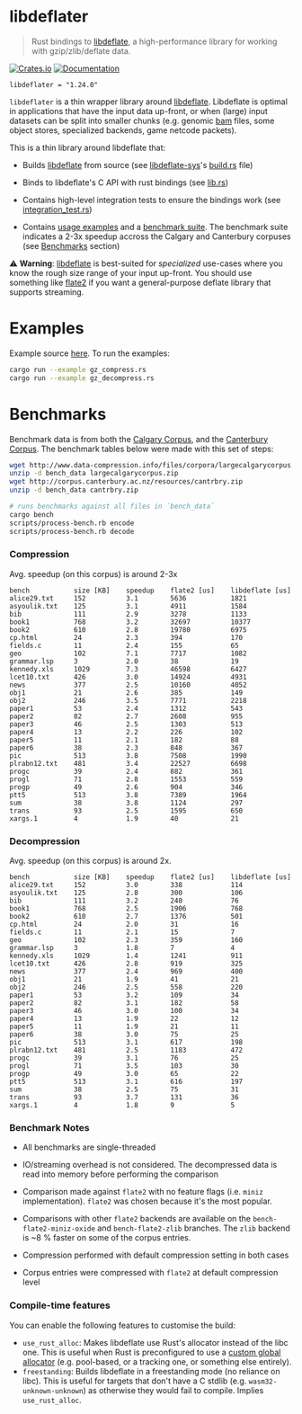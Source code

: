 # libdeflater

> Rust bindings to [libdeflate](https://github.com/ebiggers/libdeflate), a high-performance
> library for working with gzip/zlib/deflate data.

[![Crates.io](https://img.shields.io/crates/v/libdeflater.svg?maxAge=2592000)](https://crates.io/crates/libdeflater)
[![Documentation](https://docs.rs/libdeflater/badge.svg)](https://docs.rs/libdeflater)

```
libdeflater = "1.24.0"
```

`libdeflater` is a thin wrapper library around [libdeflate](https://github.com/ebiggers/libdeflate). Libdeflate 
is optimal in applications that have the input data up-front, or when (large) input datasets can be split 
into smaller chunks (e.g. genomic [bam](https://samtools.github.io/hts-specs/SAMv1.pdf) files, some object stores,
specialized backends, game netcode packets).

This is a thin library around libdeflate that:

- Builds [libdeflate](https://github.com/ebiggers/libdeflate) from source (see 
  [libdeflate-sys](libdeflate-sys)'s [build.rs](libdeflate-sys/build.rs) file)

- Binds to libdeflate's C API with rust bindings (see [lib.rs](src/lib.rs))

- Contains high-level integration tests to ensure the bindings work (see [integration_test.rs](tests/integration_test.rs))

- Contains [usage examples](examples) and a [benchmark suite](benches). The benchmark
  suite indicates a 2-3x speedup accross the Calgary and Canterbury corpuses (see [Benchmarks](#benchmarks) 
  section)

⚠️ **Warning**: [libdeflate](https://github.com/ebiggers/libdeflate) is best-suited for *specialized*
                use-cases where you know the rough size range of your input up-front. You should use
                something like [flate2](https://github.com/alexcrichton/flate2-rs) if you want a
                general-purpose deflate library that supports streaming.

# Examples

Example source [here](examples). To run the examples:

```bash
cargo run --example gz_compress.rs
cargo run --example gz_decompress.rs
```


# Benchmarks

Benchmark data is from both the [Calgary Corpus](https://en.wikipedia.org/wiki/Calgary_corpus), and the
[Canterbury Corpus](http://corpus.canterbury.ac.nz/resources/cantrbry.zip). The
benchmark tables below were made with this set of steps:

```bash
wget http://www.data-compression.info/files/corpora/largecalgarycorpus.zip
unzip -d bench_data largecalgarycorpus.zip
wget http://corpus.canterbury.ac.nz/resources/cantrbry.zip
unzip -d bench_data cantrbry.zip

# runs benchmarks against all files in `bench_data`
cargo bench
scripts/process-bench.rb encode
scripts/process-bench.rb decode
```

### Compression

Avg. speedup (on this corpus) is around 2-3x

```
bench           size [KB]    speedup    flate2 [us]    libdeflate [us]
alice29.txt     152          3.1        5636           1821
asyoulik.txt    125          3.1        4911           1584
bib             111          2.9        3278           1133
book1           768          3.2        32697          10377
book2           610          2.8        19780          6975
cp.html         24           2.3        394            170
fields.c        11           2.4        155            65
geo             102          7.1        7717           1082
grammar.lsp     3            2.0        38             19
kennedy.xls     1029         7.3        46598          6427
lcet10.txt      426          3.0        14924          4931
news            377          2.5        10160          4052
obj1            21           2.6        385            149
obj2            246          3.5        7771           2218
paper1          53           2.4        1312           543
paper2          82           2.7        2608           955
paper3          46           2.5        1303           513
paper4          13           2.2        226            102
paper5          11           2.1        182            88
paper6          38           2.3        848            367
pic             513          3.8        7508           1990
plrabn12.txt    481          3.4        22527          6698
progc           39           2.4        882            361
progl           71           2.8        1553           559
progp           49           2.6        904            346
ptt5            513          3.8        7389           1964
sum             38           3.8        1124           297
trans           93           2.5        1595           650
xargs.1         4            1.9        40             21
```

### Decompression

Avg. speedup (on this corpus) is around 2x.

```
bench           size [KB]    speedup    flate2 [us]    libdeflate [us]
alice29.txt     152          3.0        338            114
asyoulik.txt    125          2.8        300            106
bib             111          3.2        240            76
book1           768          2.5        1906           768
book2           610          2.7        1376           501
cp.html         24           2.0        31             16
fields.c        11           2.1        15             7
geo             102          2.3        359            160
grammar.lsp     3            1.8        7              4
kennedy.xls     1029         1.4        1241           911
lcet10.txt      426          2.8        919            325
news            377          2.4        969            400
obj1            21           1.9        41             21
obj2            246          2.5        558            220
paper1          53           3.2        109            34
paper2          82           3.1        182            58
paper3          46           3.0        100            34
paper4          13           1.9        22             12
paper5          11           1.9        21             11
paper6          38           3.0        75             25
pic             513          3.1        617            198
plrabn12.txt    481          2.5        1183           472
progc           39           3.1        76             25
progl           71           3.5        103            30
progp           49           3.0        65             22
ptt5            513          3.1        616            197
sum             38           2.5        75             31
trans           93           3.7        131            36
xargs.1         4            1.8        9              5

```

### Benchmark Notes

- All benchmarks are single-threaded

- IO/streaming overhead is not considered. The decompressed data is
  read into memory before performing the comparison

- Comparison made against `flate2` with no feature flags (i.e. `miniz`
  implementation). `flate2` was chosen because it's the most
  popular.

- Comparisons with other `flate2` backends are available on the
  `bench-flate2-miniz-oxide` and `bench-flate2-zlib` branches. The
  `zlib` backend is ~8 % faster on some of the corpus entries.

- Compression performed with default compression setting in both cases

- Corpus entries were compressed with `flate2` at default compression
  level

### Compile-time features

You can enable the following features to customise the build:
 - `use_rust_alloc`: Makes libdeflate use Rust's allocator instead of the libc one.
   This is useful when Rust is preconfigured to use a
   [custom global allocator](https://doc.rust-lang.org/edition-guide/rust-2018/platform-and-target-support/global-allocators.html)
   (e.g. pool-based, or a tracking one, or something else entirely).
 - `freestanding`: Builds libdeflate in a freestanding mode (no reliance on libc).
   This is useful for targets that don't have a C stdlib (e.g. `wasm32-unknown-unknown`)
   as otherwise they would fail to compile. Implies `use_rust_alloc`.
